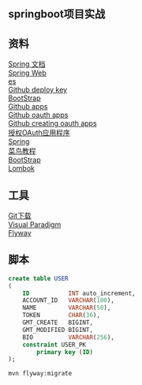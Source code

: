 ## springboot项目实战

## 资料
[Spring 文档](https://spring.io/guides)  
[Spring Web](https://spring.io/guides/gs/serving-web-content/)  
[es](https://elasticsearch.cn/explore)  
[Github deploy key](https://docs.github.com/en/developers/overview/managing-deploy-keys#deploy-keys)  
[BootStrap](https://v3.bootcss.com/getting-started)  
[Github apps](https://docs.github.com/en/developers/apps)  
[Github oauth apps](https://docs.github.com/en/developers/apps/building-oauth-apps)  
[Github creating oauth apps](https://docs.github.com/en/developers/apps/building-oauth-apps/creating-an-oauth-app)  
[授权OAuth应用程序](https://docs.github.com/en/developers/apps/building-oauth-apps/authorizing-oauth-apps)  
[Spring](https://docs.spring.io/spring-boot/docs/2.0.0.RC1/reference/htmlsingle/#bot-features-embedded-database-support)  
[菜鸟教程](https://www.runoob.com/mysql/mysql-insert-query.html)  
[BootStrap](https://v3.bootcss.com/css)  
[Lombok](https://www.projectlombok.org)  

## 工具
[Git下载](https://git-scm.com/download)  
[Visual Paradigm](https://www.visual-paradigm.com)  
[Flyway](https://flywaydb.org/documentation/getstarted/firststeps/maven)  

## 脚本
```sql
create table USER
(
    ID           INT auto_increment,
    ACCOUNT_ID   VARCHAR(100),
    NAME         VARCHAR(50),
    TOKEN        CHAR(36),
    GMT_CREATE   BIGINT,
    GMT_MODIFIED BIGINT,
    BIO          VARCHAR(256),
    constraint USER_PK
        primary key (ID)
);
```

```bash
mvn flyway:migrate
```


